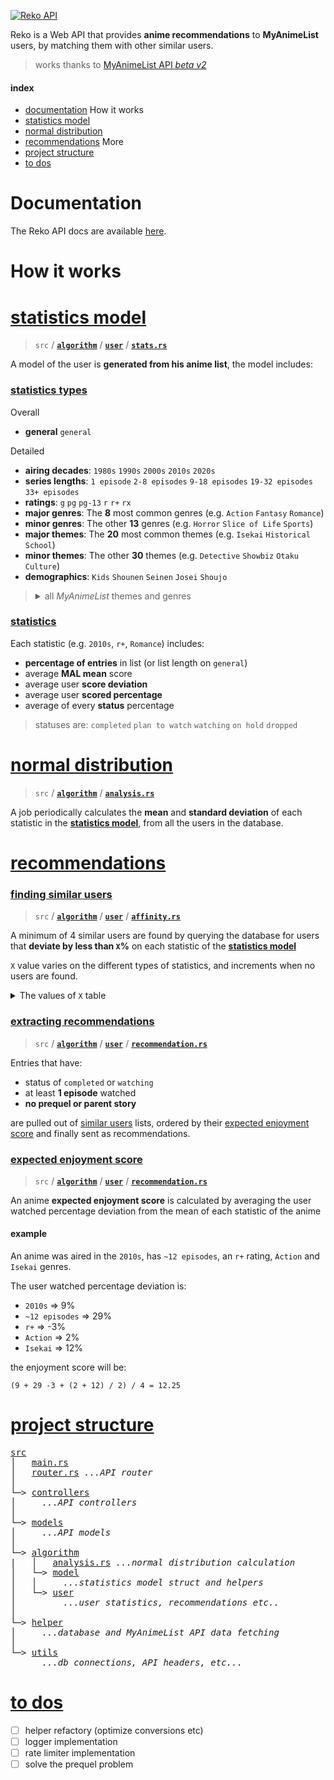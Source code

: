 [![Reko API](https://github.com/9elt/Reko/blob/readme-media/reko-logo.png)](https://reko.moe/)

Reko is a Web API that provides **anime recommendations** to **MyAnimeList** users, by matching them with other similar users.


> works thanks to [MyAnimeList API *beta v2*](https://myanimelist.net/apiconfig/references/api/v2)

#### index
* [documentation](#documentation)
How it works
* [statistics model](#statistics-model)
* [normal distribution](#normal-distribution)
* [recommendations](#recommendations)
More
* [project structure](#project-structure)
* [to dos](#to-dos)

# Documentation

The Reko API docs are available [here](https://reko.moe/docs).

# How it works

# [statistics model](#statistics-model)
> `src` / [**`algorithm`**](src/algorithm) / [**`user`**](src/algorithm/user) / [**`stats.rs`**](src/algorithm/user/stats.rs)

A model of the user is **generated from his anime list**, the model includes:

### [statistics types](#statistics-types)

Overall
* **general** `general`

Detailed
* **airing decades**: `1980s` `1990s` `2000s` `2010s` `2020s`
* **series lengths**: `1 episode` `2-8 episodes` `9-18 episodes` `19-32 episodes` `33+ episodes`
* **ratings**: `g` `pg` `pg-13` `r` `r+` `rx`
* **major genres**: The **8** most common genres (e.g. `Action` `Fantasy` `Romance`)
* **minor genres**: The other **13** genres (e.g. `Horror` `Slice of Life` `Sports`)
* **major themes**: The **20** most common themes (e.g. `Isekai` `Historical` `School`)
* **minor themes**: The other **30** themes (e.g. `Detective` `Showbiz` `Otaku Culture`)
* **demographics**: `Kids` `Shounen` `Seinen` `Josei` `Shoujo`

<blockquote><details><summary>all <i>MyAnimeList</i> themes and genres</summary>

#### MAJOR Genres
[**`Action`**](https://myanimelist.net/anime/genre/1) [**`Adventure`**](https://myanimelist.net/anime/genre/2) [**`Comedy`**](https://myanimelist.net/anime/genre/4) [**`Drama`**](https://myanimelist.net/anime/genre/8) [**`Fantasy`**](https://myanimelist.net/anime/genre/10) [**`Romance`**](https://myanimelist.net/anime/genre/22) [**`Sci Fi`**](https://myanimelist.net/anime/genre/24) [**`Supernatural`**](https://myanimelist.net/anime/genre/37)

#### minor Genres
[**`Avant Garde`**](https://myanimelist.net/anime/genre/5) [**`Award Winning`**](https://myanimelist.net/anime/genre/46) [**`Boys Love`**](https://myanimelist.net/anime/genre/28) [**`Girls Love`**](https://myanimelist.net/anime/genre/26) [**`Gourmet`**](https://myanimelist.net/anime/genre/47) [**`Horror`**](https://myanimelist.net/anime/genre/14) [**`Mystery`**](https://myanimelist.net/anime/genre/7) [**`Slice of Life`**](https://myanimelist.net/anime/genre/36) [**`Sports`**](https://myanimelist.net/anime/genre/30) [**`Suspense`**](https://myanimelist.net/anime/genre/41) [**`Ecchi`**](https://myanimelist.net/anime/genre/9) [**`Erotica`**](https://myanimelist.net/anime/genre/49) [**`Hentai`**](https://myanimelist.net/anime/genre/12) 

#### MAJOR Themes
[**`Adult Cast`**](https://myanimelist.net/anime/genre/50) [**`Gag Humor`**](https://myanimelist.net/anime/genre/57) [**`Gore`**](https://myanimelist.net/anime/genre/58) [**`Harem`**](https://myanimelist.net/anime/genre/35) [**`Historical`**](https://myanimelist.net/anime/genre/13) [**`Isekai`**](https://myanimelist.net/anime/genre/62) [**`Iyashikei`**](https://myanimelist.net/anime/genre/63) [**`Love Polygon`**](https://myanimelist.net/anime/genre/64) [**`Martial Arts`**](https://myanimelist.net/anime/genre/17) [**`Mecha`**](https://myanimelist.net/anime/genre/18) [**`Military`**](https://myanimelist.net/anime/genre/38) [**`Music`**](https://myanimelist.net/anime/genre/19) [**`Mythology`**](https://myanimelist.net/anime/genre/6) [**`Parody`**](https://myanimelist.net/anime/genre/20) [**`Psychological`**](https://myanimelist.net/anime/genre/40) [**`School`**](https://myanimelist.net/anime/genre/23) [**`Super Power`**](https://myanimelist.net/anime/genre/31) [**`Survival`**](https://myanimelist.net/anime/genre/76) [**`Time Travel`**](https://myanimelist.net/anime/genre/78) [**`Vampire`**](https://myanimelist.net/anime/genre/32)   

#### minor Themes
[**`Anthropomorphic`**](https://myanimelist.net/anime/genre/51) [**`CGDCT`**](https://myanimelist.net/anime/genre/52) [**`Childcare`**](https://myanimelist.net/anime/genre/53) [**`Combat Sports`**](https://myanimelist.net/anime/genre/54) [**`Crossdressing`**](https://myanimelist.net/anime/genre/81) [**`Delinquents`**](https://myanimelist.net/anime/genre/55) [**`Detective`**](https://myanimelist.net/anime/genre/39) [**`Educational`**](https://myanimelist.net/anime/genre/56) [**`High Stakes Game`**](https://myanimelist.net/anime/genre/59) [**`Idols Female`**](https://myanimelist.net/anime/genre/60) [**`Idols Male`**](https://myanimelist.net/anime/genre/61) [**`Magical Sex Shift`**](https://myanimelist.net/anime/genre/65) [**`Mahou Shoujo`**](https://myanimelist.net/anime/genre/66) [**`Medical`**](https://myanimelist.net/anime/genre/67) [**`Organized Crime`**](https://myanimelist.net/anime/genre/68) [**`Otaku Culture`**](https://myanimelist.net/anime/genre/69) [**`Performing Arts`**](https://myanimelist.net/anime/genre/70) [**`Pets`**](https://myanimelist.net/anime/genre/71) [**`Racing`**](https://myanimelist.net/anime/genre/3) [**`Reincarnation`**](https://myanimelist.net/anime/genre/72) [**`Reverse Harem`**](https://myanimelist.net/anime/genre/73) [**`Romantic Subtext`**](https://myanimelist.net/anime/genre/74) [**`Samurai`**](https://myanimelist.net/anime/genre/21) [**`Showbiz`**](https://myanimelist.net/anime/genre/75) [**`Space`**](https://myanimelist.net/anime/genre/29) [**`Strategy Game`**](https://myanimelist.net/anime/genre/11) [**`Team Sports`**](https://myanimelist.net/anime/genre/77) [**`Video Game`**](https://myanimelist.net/anime/genre/79) [**`Visual Arts`**](https://myanimelist.net/anime/genre/80) [**`Workplace`**](https://myanimelist.net/anime/genre/48) 

<br>

*buttons link to respective MyAnimeList genre/theme page*
</details></blockquote>

### [statistics](#statistics)

Each statistic (e.g. `2010s`, `r+`, `Romance`) includes:
* **percentage of entries** in list (or list length on `general`)
* average **MAL mean** score
* average user **score deviation**
* average user **scored percentage**
* average of every **status** percentage

> statuses are: `completed` `plan to watch` `watching` `on hold` `dropped`

# [normal distribution](#normal-distribution)
> `src` / [**`algorithm`**](src/algorithm) / [**`analysis.rs`**](src/algorithm/analysis.rs)

A job periodically calculates the **mean** and **standard deviation** of each statistic in the **[statistics model](#statistics-model)**, from all the users in the database.

# [recommendations](#recommendations)

### [finding similar users](#finding-similar-users)
> `src` / [**`algorithm`**](src/algorithm) / [**`user`**](src/algorithm/user) / [**`affinity.rs`**](src/algorithm/user/affinity.rs)

A minimum of 4 similar users are found by querying the database for users that **deviate by less than `X`%** on each statistic of the **[statistics model](#statistics-model)** 

`X` value varies on the different types of statistics, and increments when no users are found.
<details><summary>The values of <code>X</code> table</summary>

| value of `X`   | perc | mean score | score dev | scored perc | ...statuses |
|----------------|------|------------|-----------|-------------|-------------|
| general        |      | 2.5c       | 8c        | 8c          | 8c          |
| airing decades | 3c   | 7.5c       | 24c       | 24c         | 24c         |
| series length  | 3c   | 7.5c       | 24c       | 24c         | 24c         |
| ratings        | 3c   | 7.5c       | 24c       | 24c         | 24c         |
| major genres   | 4c   | 10c        | 32c       | 32c         | 32c         |
| minor genres   | 5c   | 12.5c      | 40c       | 40c         | 40c         |
| major themes   | 4c   | 10c        | 32c       | 32c         | 32c         |
| minor themes   | 5c   | 12.5c      | 40c       | 40c         | 40c         |
| demographics   | 4c   | 10c        | 32c       | 32c         | 32c         |

**`c`** = **250,000** / **number of users** in the database
</details>

### [extracting recommendations](#extracting-recommendations)
> `src` / [**`algorithm`**](src/algorithm) / [**`user`**](src/algorithm/user) / [**`recommendation.rs`**](src/algorithm/user/recommendation.rs)

Entries that have:
* status of `completed` or `watching` 
* at least **1 episode** watched
* **no prequel or parent story**

are pulled out of [similar users](#finding-similar-users) lists, ordered by their [expected enjoyment score](#expected-enjoyment-score) and finally sent as recommendations.

### [expected enjoyment score](#expected-enjoyment-score)
> `src` / [**`algorithm`**](src/algorithm) / [**`user`**](src/algorithm/user) / [**`recommendation.rs`**](src/algorithm/user/recommendation.rs)

An anime **expected enjoyment score** is calculated by averaging the user watched percentage deviation from the mean of each statistic of the anime

#### example

An anime was aired in the `2010s`, has `~12 episodes`, an `r+` rating, `Action` and `Isekai` genres.

The user watched percentage deviation is: 
* `2010s` => 9%
* `~12 episodes` => 29%
* `r+` => -3%
* `Action` => 2%
* `Isekai` => 12%

the enjoyment score will be:
```
(9 + 29 -3 + (2 + 12) / 2) / 4 = 12.25
```

# [project structure](#project-structure)

<pre>
<a href="src/">src</a>
│   <a href="src/main.rs">main.rs</a>
│   <a href="src/router.rs">router.rs</a> <i>...API router</i>
│
└─> <a href="src/controllers">controllers</a>
│     <i>...API controllers</i>
│
└─> <a href="src/models">models</a>
│     <i>...API models</i>
│
└─> <a href="src/algorithm">algorithm</a>
|   │   <a href="src/algorithm/analysis.rs">analysis.rs</a> <i>...normal distribution calculation</i>
│   └─> <a href="src/algorithm/model">model</a>
│   │     <i>...statistics model struct and helpers</i>
│   └─> <a href="src/algorithm/user">user</a>
│         <i>...user statistics, recommendations etc..</i>
│
└─> <a href="src/helper">helper</a>
│     <i>...database and MyAnimeList API data fetching</i>
│
└─> <a href="src/utils">utils</a>
      <i>...db connections, API headers, etc...</i>
</pre>

# [to dos](#to-dos)

- [ ] helper refactory (optimize conversions etc)  
- [ ] logger implementation
- [ ] rate limiter implementation
- [ ] solve the prequel problem
